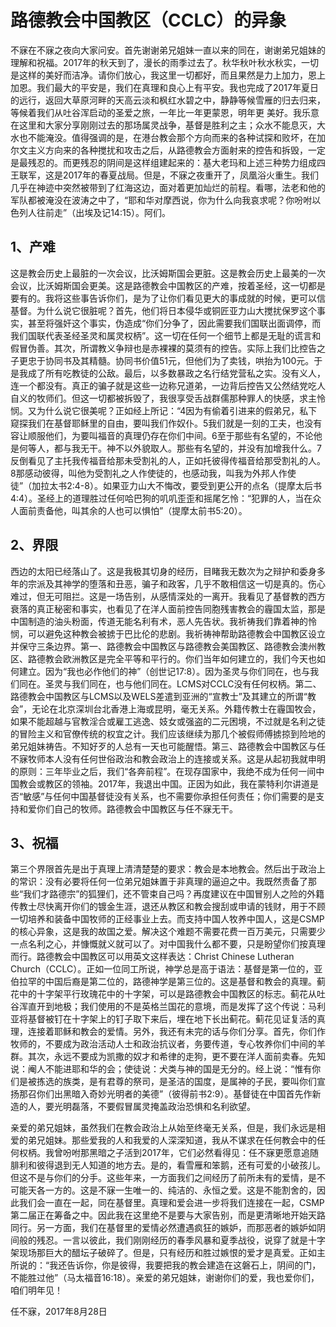 # 路德教会中国教区（CCLC）的异象

不寐在不寐之夜向大家问安。首先谢谢弟兄姐妹一直以来的同在，谢谢弟兄姐妹的理解和祝福。2017年的秋天到了，漫长的雨季过去了。秋华秋叶秋水秋实，一切是这样的美好而洁净。请你们放心，我这里一切都好，而且果然是力上加力，恩上加恩。我们最大的平安是，我们在真理和良心上有平安。我也完成了2017年夏日的远行，返回大草原河畔的天高云淡和枫红水碧之中，静静等候雪雁的归去归来，等候着我们从吐谷浑启动的圣爱之旅，一年比一年更蒙恩，明年更 美好。我乐意在这里和大家分享刚刚过去的那场属灵战争，基督是胜利之主；众水不能息灭，大水也不能淹没。值得强调的是，在港台教会那个方向而来的各种试探和败坏，在加尔文主义方向来的各种搅扰和攻击之后，从路德教会方面射来的控告和拆毁，一定是最残忍的。而更残忍的阴间是这样组建起来的：基大老玛和上述三种势力组成四王联军，这是2017年的春夏战局。但是，不寐之夜重开了，凤凰浴火重生。我们几乎在神迹中突然被带到了红海这边，面对着更加灿烂的前程。看哪，法老和他的军队都被淹没在波涛之中了，“耶和华对摩西说，你为什么向我哀求呢？你吩咐以色列人往前走”（出埃及记14:15）。阿们。

## 1、产难

这是教会历史上最脏的一次会议，比沃姆斯国会更脏。这是教会历史上最美的一次会议，比沃姆斯国会更美。这是路德教会中国教区的产难，按着圣经，这一切都是要有的。我将这些事告诉你们，是为了让你们看见更大的事成就的时候，更可以信基督。为什么说它很脏呢？首先，他们将日本侵华或铜匠亚力山大搅扰保罗这个事实，甚至将强奸这个事实，伪造成“你们分争了，因此需要我们国联出面调停，而我们国联代表圣经圣灵和属灵权柄”。这一切在任何一个细节上都是无耻的谎言和假冒伪善。其次，所谓教义争辩也是赤裸裸的莫须有的控告。实际上我们比控告之子更忠于协同书及其精髓。协同书价值51元，但他们为了卖钱，哄抬为100元。于是我成了所有吃教徒的公敌。最后，以多数暴政之名行结党营私之实。没有义人，连一个都没有。真正的骗子就是这些一边称兄道弟，一边背后控告又公然结党吃人自义的牧师们。但这一切都被拆毁了，我很享受舌战群儒那种罪人的快感，求主怜悯。又为什么说它很美呢？正如经上所记：“4因为有偷着引进来的假弟兄，私下窥探我们在基督耶稣里的自由，要叫我们作奴仆。5我们就是一刻的工夫，也没有容让顺服他们，为要叫福音的真理仍存在你们中间。6至于那些有名望的，不论他是何等人，都与我无干。神不以外貌取人。那些有名望的，并没有加增我什么。7反倒看见了主托我传福音给那未受割礼的人，正如托彼得传福音给那受割礼的人。8那感动彼得，叫他为受割礼之人作使徒的，也感动我，叫我为外邦人作使徒”（加拉太书2:4-8）。如果亚力山大不悔改，要受到更公开的点名（提摩太后书4:4）。圣经上的道理胜过任何哈巴狗的叽叽歪歪和摇尾乞怜：“犯罪的人，当在众人面前责备他，叫其余的人也可以惧怕”（提摩太前书5:20）。

## 2、界限

西边的太阳已经落山了。这是我极其切身的经历，目睹我无数次为之辩护和委身多年的宗派及其神学的堕落和丑恶，骗子和政客，几乎不敢相信这一切是真的。伤心难过，但无可阻拦。这是一场告别，从感情深处的一离开。我看见了基督教的西方衰落的真正秘密和事实，也看见了在洋人面前控告同胞残害教会的霾国太监，那是中国制造的油头粉面，传道无能名利有术，恶人先告状。我祈祷我们靠着神的怜悯，可以避免这种教会被掳于巴比伦的悲剧。我祈祷神帮助路德教会中国教区设立并保守三条边界。第一、路德教会中国教区与路德教会美国教区、路德教会澳州教区、路德教会欧洲教区是完全平等和平行的。你们当年如何建立的，我们今天也如何建立。因为“我也必作他们的神”（创世记17:8）。因为圣灵与你们同在，也与我们同在。圣灵与我们同在，也与他们同在。LCMS对CCLC没有任何权柄。第二、路德教会中国教区与LCMS以及WELS差遣到亚洲的“宣教士”及其建立的所谓“教会”，无论在北京深圳台北香港上海或昆明，毫无关系。外籍传教士在霾国牧会，如果不能超越与官教淫合或雇工逃逸、妓女或强盗的二元困境，不过就是名利之徒的冒险主义和官僚传统的权宜之计。我们应该继续为那几个被假师傅掳掠到险地的弟兄姐妹祷告。不知好歹的人总有一天也可能醒悟。第三、路德教会中国教区与任不寐牧师本人没有任何世俗政治和教会政治上的连接或关系。这是从起初我就申明的原则：三年毕业之后，我们“各奔前程”。在现存国家中，我绝不成为任何一间中国教会或教区的领袖。2017年，我退出中国。正因为如此，我在蒙特利尔讲道是否“敏感”与任何中国基督徒没有关系，也不需要你承担任何责任；你们需要的是支持和爱你们自己的牧师。路德教会中国教区与任不寐无干。

## 3、祝福

第三个界限首先是出于真理上清清楚楚的要求：教会是本地教会。然后出于政治上的常识：没有必要将任何一位弟兄姐妹置于非真理的逼迫之中。我既然责备了那些“我们才路德宗”的狐狸们，还不管束自己吗？再度建议在中国冒别人之险的外籍传教士尽快离开你们的镀金生涯，退还从教区和教会搜刮或申请的钱财，用于不顾一切培养和装备中国牧师的正经事业上去。而支持中国人牧养中国人，这是CSMP的核心异象，这是我的故国之爱。解决这个难题不需要花费一百万美元，只需要少一点名利之心，并慷慨就义就可以了。对中国我什么都不要，只是盼望你们按真理而行。路德教会中国教区可以用英文这样表达：Christ Chinese Lutheran Church（CCLC）。正如一位同工所说，神学总是高于语法：基督是第一位的，亚伯拉罕的中国后裔是第二位的，路德神学是第三位的。这是基督和教会的真理。蓟花中的十字架平行玫瑰花中的十字架，可以是路德教会中国教区的标志。蓟花从吐谷浑直开到地极；我们使用的不是英格兰国花的意境，而是发挥了这个传说：马利亚将基督被钉在十字架上的钉子取下来后，埋在地下长出蓟花。蓟花见证复活的真理，连接着耶稣和教会的爱情。另外，我还有未完的话与你们分享。首先，你们作牧师的，不要成为政治活动人士和政治抗议者，务要传道，专心牧养你们中间的羊群。其次，永远不要成为凯撒的奴才和希律的走狗，更不要在洋人面前卖春。先知说：阉人不能进耶和华的会；使徒说：犬类与神的国是无分的。经上说：“惟有你们是被拣选的族类，是有君尊的祭司，是圣洁的国度，是属神的子民，要叫你们宣扬那召你们出黑暗入奇妙光明者的美德”（彼得前书2:9）。基督徒在中国首先作新造的人，要光明磊落，不要假冒属灵掩盖政治恐惧和名利欲望。

亲爱的弟兄姐妹，虽然我们在教会政治上从始至终毫无关系，但是，我们永远是相爱的弟兄姐妹。那些爱我的人和我爱的人深深知道，我从不谋求在任何教会中的任何权柄。我曾吩咐那黑暗之子活到2017年，它们必然看得见：任不寐更愿意追随腓利和彼得退到无人知道的地方去。是的，看雪雁和笨鹅，还有可爱的小破孩儿。但这不是与你们的分手。这些年来，一方面我们之间经历了前所未有的爱情，是不可能天各一方的。这是不寐一生唯一的、纯洁的、永恒之爱。这是不能割舍的，因此我们会一直在一起，同在基督里。真理和爱会进一步将我们连接在一起，CSMP第二届正在筹备之中。因此我在这里绝不是要与大家告别，而是更清晰地开始天路同行。另一方面，我们在基督里的爱情必然遭遇疯狂的嫉妒，而那恶者的嫉妒如阴间般的残忍。一言以彼此，我们刚刚经历的春季风暴和夏季战役，说穿了就是十字架现场那巨大的醋坛子破碎了。但是，只有经历和胜过嫉恨的爱才是真爱。正如主所说的：“我还告诉你，你是彼得，我要把我的教会建造在这磐石上，阴间的门，不能胜过他”（马太福音16:18）。亲爱的弟兄姐妹，谢谢你们的爱，我也爱你们，咱们明年见！

任不寐，2017年8月28日
